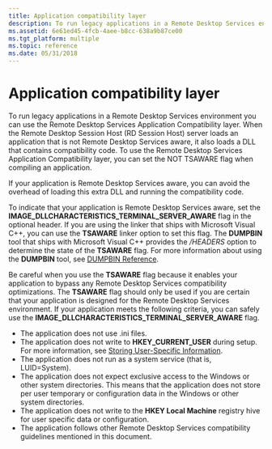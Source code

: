 ```yaml
---
title: Application compatibility layer
description: To run legacy applications in a Remote Desktop Services environment you can use the Remote Desktop Services Application Compatibility layer.
ms.assetid: 6e61ed45-4fcb-4aee-b8cc-638a9b87ce00
ms.tgt_platform: multiple
ms.topic: reference
ms.date: 05/31/2018
---
```


# Application compatibility layer

To run legacy applications in a Remote Desktop Services environment you can use the Remote Desktop Services Application Compatibility layer. When the Remote Desktop Session Host (RD Session Host) server loads an application that is not Remote Desktop Services aware, it also loads a DLL that contains compatibility code. To use the Remote Desktop Services Application Compatibility layer, you can set the NOT TSAWARE flag when compiling an application.

If your application is Remote Desktop Services aware, you can avoid the overhead of loading this extra DLL and running the compatibility code.

To indicate that your application is Remote Desktop Services aware, set the **IMAGE\_DLLCHARACTERISTICS\_TERMINAL\_SERVER\_AWARE** flag in the optional header. If you are using the linker that ships with Microsoft Visual C++, you can use the **TSAWARE** linker option to set this flag. The **DUMPBIN** tool that ships with Microsoft Visual C++ provides the */HEADERS* option to determine the state of the **TSAWARE** flag. For more information about using the **DUMPBIN** tool, see [DUMPBIN Reference](/cpp/build/reference/dumpbin-reference).

Be careful when you use the **TSAWARE** flag because it enables your application to bypass any Remote Desktop Services compatibility optimizations. The **TSAWARE** flag should only be used if you are certain that your application is designed for the Remote Desktop Services environment. If your application meets the following criteria, you can safely use the **IMAGE\_DLLCHARACTERISTICS\_TERMINAL\_SERVER\_AWARE** flag.

-   The application does not use .ini files.
-   The application does not write to **HKEY\_CURRENT\_USER** during setup. For more information, see [Storing User-Specific Information](storing-user-specific-information.md).
-   The application does not run as a system service (that is, LUID=System).
-   The application does not expect exclusive access to the Windows or other system directories. This means that the application does not store per user temporary or configuration data in the Windows or other system directories.
-   The application does not write to the **HKEY Local Machine** registry hive for user specific data or configuration.
-   The application follows other Remote Desktop Services compatibility guidelines mentioned in this document.

 

 
